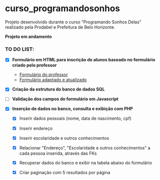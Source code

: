 # curso_programandosonhos

Projeto desenvolvido durante o curso "Programando Sonhos Delas"
realizado pela Prodabel e Prefeitura de Belo Horizonte.

**Projeto em andamento**

### TO DO LIST:

- [x] __Formulário em HTML para inscrição de alunos baseado no formulário criado pelo professor__
  - [Formulário do professor](https://github.com/daniellasalles/curso_programandosonhos/blob/master/a5_01_inscricao-e-registros.php) 
  - [Formulário adaptado e atualizado](https://github.com/daniellasalles/curso_programandosonhos/blob/master/index.php)

- [x] __Criação da estrutura do banco de dados SQL__

- [ ] __Validação dos campos do formulário em Javascript__

- [x] __Inserção de dados no banco, consulta e exibição com PHP__
  - [x] Inserir dados pessoais (nome, data de nascimento, cpf)
  - [x] Inserir endereço 
  - [x] Inserir escolaridade e outros conhecimentos
  - [x] Relacionar "Endereço", "Escolaridade e outros conhecimentos" a cada pessoa inserida, através das FKs
  - [x] Recuperar dados do banco e exibir na tabela abaixo do formulário
  - [x] Criar paginação com 5 resultados por página
  
  
